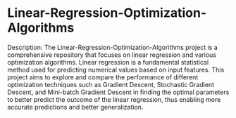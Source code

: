 # Linear-Regression-Optimization-Algorithms
Description:
The Linear-Regression-Optimization-Algorithms project is a comprehensive repository that focuses on linear regression and various optimization algorithms. Linear regression is a fundamental statistical method used for predicting numerical values based on input features. This project aims to explore and compare the performance of different optimization techniques such as Gradient Descent, Stochastic Gradient Descent, and Mini-batch Gradient Descent in finding the optimal parameters to better predict the outcome of the linear regression, thus enabling more accurate predictions and better generalization.
